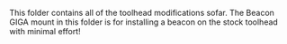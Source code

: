 This folder contains all of the toolhead modifications sofar. 
The Beacon GIGA mount in this folder is for installing a beacon on the stock toolhead with minimal effort!
